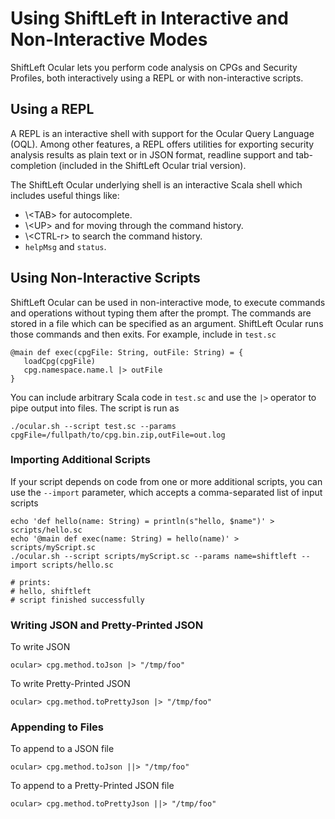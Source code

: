 # Using ShiftLeft in Interactive and Non-Interactive Modes

ShiftLeft Ocular lets you perform code analysis on CPGs and Security Profiles, both interactively using a REPL or with non-interactive scripts. 

## Using a REPL

A REPL is an interactive shell with support for the Ocular Query Language (OQL). Among other features, a REPL offers utilities for exporting security analysis results as plain text or in JSON format, readline support and tab-completion (included in the ShiftLeft Ocular trial version).

The ShiftLeft Ocular underlying shell is an interactive Scala shell which includes useful things like:

* \\&lt;TAB&gt; for autocomplete.
* \\&lt;UP&gt; and <DOWN> for moving through the command history.
* \\&lt;CTRL-r&gt; to search the command history.
* `helpMsg` and `status`.
     
## Using Non-Interactive Scripts

ShiftLeft Ocular can be used in non-interactive mode, to execute commands and operations without typing them after the prompt. The commands are stored in a file which can be specified as an argument. ShiftLeft Ocular runs those commands and then exits. For example, include in `test.sc`

```
@main def exec(cpgFile: String, outFile: String) = {
   loadCpg(cpgFile)
   cpg.namespace.name.l |> outFile
}
```
You can include arbitrary Scala code in `test.sc` and use the `|>`
operator to pipe output into files. The script is run as 

```
./ocular.sh --script test.sc --params cpgFile=/fullpath/to/cpg.bin.zip,outFile=out.log
```

### Importing Additional Scripts

If your script depends on code from one or more additional scripts, you can use the `--import` parameter, which accepts a comma-separated list of input scripts

```
echo 'def hello(name: String) = println(s"hello, $name")' > scripts/hello.sc
echo '@main def exec(name: String) = hello(name)' > scripts/myScript.sc
./ocular.sh --script scripts/myScript.sc --params name=shiftleft --import scripts/hello.sc

# prints: 
# hello, shiftleft
# script finished successfully
```

### Writing JSON and Pretty-Printed JSON

To write JSON

```
ocular> cpg.method.toJson |> "/tmp/foo" 
```

To write Pretty-Printed JSON

```
ocular> cpg.method.toPrettyJson |> "/tmp/foo"
```

### Appending to Files

To append to a JSON file

```
ocular> cpg.method.toJson ||> "/tmp/foo" 
```

To append to a Pretty-Printed JSON file

```
ocular> cpg.method.toPrettyJson ||> "/tmp/foo"
```

